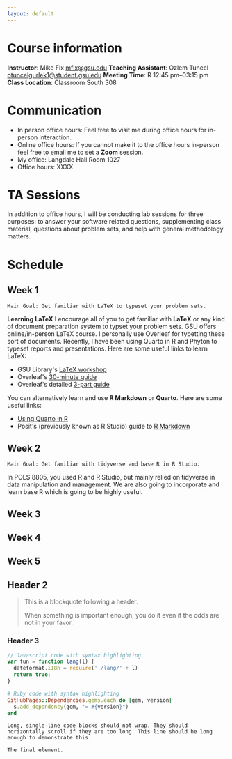 ```yaml
---
layout: default
---
```


# Course information
**Instructor**: Mike Fix <mfix@gsu.edu>
**Teaching Assistant**: Ozlem Tuncel <otuncelgurlek1@student.gsu.edu>
**Meeting Time**: R 12:45 pm–03:15 pm
**Class Location**: Classroom South 308

# Communication 
- In person office hours: Feel free to visit me during office hours for in-person interaction. 
- Online office hours: If you cannot make it to the office hours in-person feel free to email me to set a **Zoom** session. 
- My office: Langdale Hall Room 1027
- Office hours: XXXX

# TA Sessions
In addition to office hours, I will be conducting lab sessions for three purposes: to answer your software related questions, supplementing class material, questions about problem sets, and help with general methodology matters.

# Schedule

## Week 1

```
Main Goal: Get familiar with LaTeX to typeset your problem sets.
```

**Learning LaTeX**
I encourage all of you to get familiar with **LaTeX** or any kind of document preparation system to typset your problem sets. GSU offers online/in-person LaTeX course. I personally use Overleaf for typetting these sort of documents. Recently, I have been using Quarto in R and Phyton to typeset reports and presentations. Here are some useful links to learn LaTeX:

- GSU Library's [LaTeX workshop](https://research.library.gsu.edu/latex)
- Overleaf's [30-minute guide](https://www.overleaf.com/learn/latex/Learn_LaTeX_in_30_minutes)
- Overleaf's detailed [3-part guide](https://www.overleaf.com/learn/latex/Free_online_introduction_to_LaTeX_(part_1))

You can alternatively learn and use **R Markdown** or **Quarto**. Here are some useful links:

- [Using Quarto in R](https://quarto.org/docs/get-started/hello/rstudio.html)
- Posit's (previously known as R Studio) guide to [R Markdown](https://rmarkdown.rstudio.com/lesson-1.html)

## Week 2

```
Main Goal: Get familiar with tidyverse and base R in R Studio. 
```

In POLS 8805, you used R and R Studio, but mainly relied on tidyverse in data manipulation and management. We are also going to incorporate and learn base R which is going to be highly useful. 

## Week 3

## Week 4

## Week 5


## Header 2

> This is a blockquote following a header.
>
> When something is important enough, you do it even if the odds are not in your favor.

### Header 3

```js
// Javascript code with syntax highlighting.
var fun = function lang(l) {
  dateformat.i18n = require('./lang/' + l)
  return true;
}
```

```ruby
# Ruby code with syntax highlighting
GitHubPages::Dependencies.gems.each do |gem, version|
  s.add_dependency(gem, "= #{version}")
end
```


```
Long, single-line code blocks should not wrap. They should horizontally scroll if they are too long. This line should be long enough to demonstrate this.
```

```
The final element.
```
